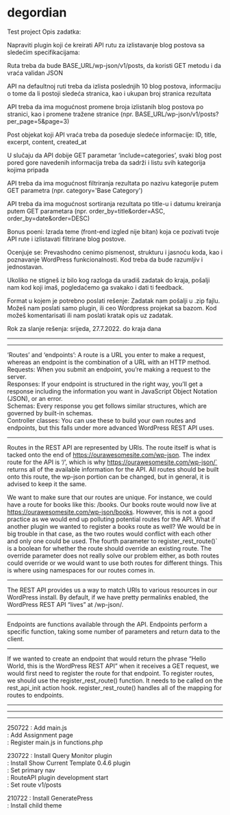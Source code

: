 # degordian
Test project
Opis zadatka:

Napraviti plugin koji će kreirati API rutu za izlistavanje blog postova sa sledećim specifikacijama:

Ruta treba da bude BASE_URL/wp-json/v1/posts, da koristi GET metodu i da vraća validan JSON

API na defaultnoj ruti treba da izlista poslednjih 10 blog postova, informaciju o tome da li postoji sledeća stranica, kao i ukupan broj stranica rezultata

API treba da ima mogućnost promene broja izlistanih blog postova po stranici, kao i promene tražene stranice (npr. BASE_URL/wp-json/v1/posts?per_page=5&page=3)

Post objekat koji API vraća treba da poseduje sledeće informacije: ID, title, excerpt, content, created_at

U slučaju da API dobije GET parametar ‘include=categories’, svaki blog post pored gore navedenih informacija treba da sadrži i listu svih kategorija kojima pripada

API treba da ima mogućnost filtriranja rezultata po nazivu kategorije putem GET parametra (npr. category='Base Category') 

API treba da ima mogućnost sortiranja rezultata po title-u i datumu kreiranja putem GET parametara (npr. order_by=title&order=ASC, order_by=date&order=DESC)

Bonus poeni: Izrada teme (front-end izgled nije bitan) koja ce pozivati tvoje API rute i izlistavati filtrirane blog postove. 

Ocenjuje se: Prevashodno cenimo pismenost, strukturu i jasnoću koda, kao i poznavanje WordPress funkcionalnosti. Kod treba da bude razumljiv i jednostavan. 

Ukoliko ne stigneš iz bilo kog razloga da uradiš zadatak do kraja, pošalji nam kod koji imaš, pogledaćemo ga svakako i dati ti feedback. 

Format u kojem je potrebno poslati rešenje: Zadatak nam pošalji u .zip fajlu. Možeš nam poslati samo plugin, ili ceo Wordpress projekat sa bazom. Kod možeš komentarisati ili nam poslati kratak opis uz zadatak.

Rok za slanje rešenja: srijeda, 27.7.2022. do kraja dana 
*************************************************************************************************************  
*************************************************************************************************************  
‘Routes’ and ‘endpoints’: A route is a URL you enter to make a request, whereas an endpoint is the combination of a URL with an HTTP method.  
Requests: When you submit an endpoint, you’re making a request to the server.  
Responses: If your endpoint is structured in the right way, you’ll get a response including the information you want in JavaScript Object Notation (JSON), or an error.  
Schemas: Every response you get follows similar structures, which are governed by built-in schemas.  
Controller classes: You can use these to build your own routes and endpoints, but this falls under more advanced WordPress REST API uses.  
*************************************************************************************************************  
Routes in the REST API are represented by URIs. The route itself is what is tacked onto the end of https://ourawesomesite.com/wp-json. The index route for the API is ‘/’, which is why https://ourawesomesite.com/wp-json/` returns all of the available information for the API. All routes should be built onto this route, the wp-json portion can be changed, but in general, it is advised to keep it the same.

We want to make sure that our routes are unique. For instance, we could have a route for books like this: /books. Our books route would now live at https://ourawesomesite.com/wp-json/books. However, this is not a good practice as we would end up polluting potential routes for the API. What if another plugin we wanted to register a books route as well? We would be in big trouble in that case, as the two routes would conflict with each other and only one could be used. The fourth parameter to register_rest_route()` is a boolean for whether the route should override an existing route. The override parameter does not really solve our problem either, as both routes could override or we would want to use both routes for different things. This is where using namespaces for our routes comes in.
*************************************************************************************************************  
The REST API provides us a way to match URIs to various resources in our WordPress install. By default, if we have pretty permalinks enabled, the WordPress REST API “lives” at /wp-json/.
*************************************************************************************************************  
Endpoints are functions available through the API. Endpoints perform a specific function, taking some number of parameters and return data to the client.  
*************************************************************************************************************  
If we wanted to create an endpoint that would return the phrase “Hello World, this is the WordPress REST API” when it receives a GET request, we would first need to register the route for that endpoint. To register routes, we should use the register_rest_route() function. It needs to be called on the rest_api_init action hook. register_rest_route() handles all of the mapping for routes to endpoints.
*************************************************************************************************************  
*************************************************************************************************************  
*************************************************************************************************************  
250722  : Add main.js  
        : Add Assignment page  
        : Register main.js in functions.php  

230722  : Install Query Monitor plugin  
        : Install Show Current Template 0.4.6 plugin  
        : Set primary nav  
        : RouteAPI plugin development start  
        : Set route v1/posts  
        
210722  : Install GeneratePress  
        : Install child theme  
        
